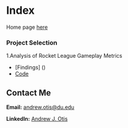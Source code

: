 # Index
Home page [here](https://github.com/JAMPS657/Advanced_Programming_Projects)

### Project Selection

1.Analysis of Rocket League Gameplay Metrics 
- [Findings]
  ()
- [Code](https://github.com/JAMPS657/Advanced_Programming_Projects/blob/main/Projects/Sports%20Science%20Goes%20Digital/Analysis%20of%20Rocket%20League%20Replay%20Metrics.ipynb)

## Contact Me
**Email:** andrew.otis@du.edu

**LinkedIn:** [Andrew J. Otis](https://www.linkedin.com/in/andrew-james-otis/)
